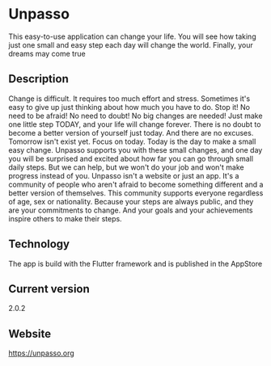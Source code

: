# Unpasso

This easy-to-use application can change your life. You will see how taking just one small and easy step each day will change the world. Finally, your dreams may come true

## Description

Change is difficult. It requires too much effort and stress. Sometimes it's easy to give up just thinking about how much you have to do. Stop it! No need to be afraid! No need to doubt! No big changes are needed! Just make one little step TODAY, and your life will change forever. There is no doubt to become a better version of yourself just today. And there are no excuses. Tomorrow isn't exist yet. Focus on today. Today is the day to make a small easy change. Unpasso supports you with these small changes, and one day you will be surprised and excited about how far you can go through small daily steps.
But we can help, but we won't do your job and won't make progress instead of you.
Unpasso isn't a website or just an app. It's a community of people who aren't afraid to become something different and a better version of themselves. This community supports everyone regardless of age, sex or nationality. Because your steps are always public, and they are your commitments to change. And your goals and your achievements inspire others to make their steps.

## Technology

The app is build with the Flutter framework and is published in the AppStore

## Current version

2.0.2

## Website

https://unpasso.org
